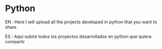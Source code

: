# Python
 
EN : Here I will upload all the projects developed in python that you want to share


ES : Aquí subiré todos los proyectos desarrollados en python que quiera compartir

